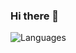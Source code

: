 ### Hi there 👋

<!-- ![Languages](https://github-readme-stats.vercel.app/api/top-langs/?username=kingoboiii&theme=default&show_icons=true&hide_border=true) --> 
![Languages](https://github-readme-stats.vercel.app/api/top-langs/?username=kingoboiii&theme=dark&show_icons=true&hide_border=true)

<!--
**KingoBoiii/KingoBoiii** is a ✨ _special_ ✨ repository because its `README.md` (this file) appears on your GitHub profile.

Here are some ideas to get you started:

- 🔭 I’m currently working on ...
- 🌱 I’m currently learning ...
- 👯 I’m looking to collaborate on ...
- 🤔 I’m looking for help with ...
- 💬 Ask me about ...
- 📫 How to reach me: ...
- 😄 Pronouns: ...
- ⚡ Fun fact: ...
-->
